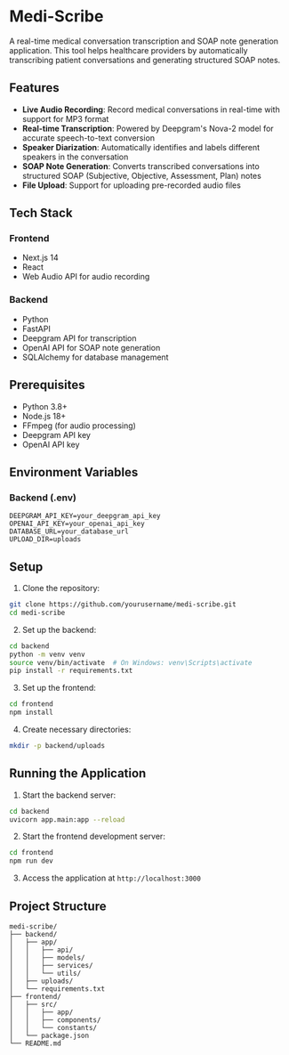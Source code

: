 # Medi-Scribe

A real-time medical conversation transcription and SOAP note generation application. This tool helps healthcare providers by automatically transcribing patient conversations and generating structured SOAP notes.

## Features

- **Live Audio Recording**: Record medical conversations in real-time with support for MP3 format
- **Real-time Transcription**: Powered by Deepgram's Nova-2 model for accurate speech-to-text conversion
- **Speaker Diarization**: Automatically identifies and labels different speakers in the conversation
- **SOAP Note Generation**: Converts transcribed conversations into structured SOAP (Subjective, Objective, Assessment, Plan) notes
- **File Upload**: Support for uploading pre-recorded audio files

## Tech Stack

### Frontend

- Next.js 14
- React
- Web Audio API for audio recording

### Backend

- Python
- FastAPI
- Deepgram API for transcription
- OpenAI API for SOAP note generation
- SQLAlchemy for database management

## Prerequisites

- Python 3.8+
- Node.js 18+
- FFmpeg (for audio processing)
- Deepgram API key
- OpenAI API key

## Environment Variables

### Backend (.env)

```
DEEPGRAM_API_KEY=your_deepgram_api_key
OPENAI_API_KEY=your_openai_api_key
DATABASE_URL=your_database_url
UPLOAD_DIR=uploads
```

## Setup

1. Clone the repository:

```bash
git clone https://github.com/yourusername/medi-scribe.git
cd medi-scribe
```

2. Set up the backend:

```bash
cd backend
python -m venv venv
source venv/bin/activate  # On Windows: venv\Scripts\activate
pip install -r requirements.txt
```

3. Set up the frontend:

```bash
cd frontend
npm install
```

4. Create necessary directories:

```bash
mkdir -p backend/uploads
```

## Running the Application

1. Start the backend server:

```bash
cd backend
uvicorn app.main:app --reload
```

2. Start the frontend development server:

```bash
cd frontend
npm run dev
```

3. Access the application at `http://localhost:3000`

## Project Structure

```
medi-scribe/
├── backend/
│   ├── app/
│   │   ├── api/
│   │   ├── models/
│   │   ├── services/
│   │   └── utils/
│   ├── uploads/
│   └── requirements.txt
├── frontend/
│   ├── src/
│   │   ├── app/
│   │   ├── components/
│   │   └── constants/
│   └── package.json
└── README.md
```
